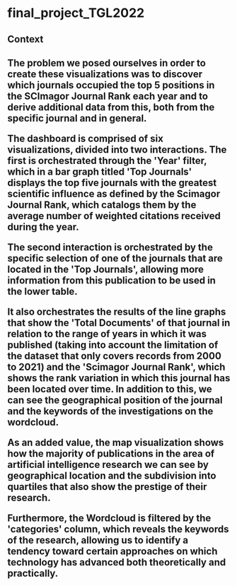 # final_project_TGL2022
<body>

<h2>Context<h2/>

The problem we posed ourselves in order to create these visualizations was to discover which journals occupied the top 5 positions in the SCImagor Journal Rank each year and to derive additional data from this, both from the specific journal and in general.

The dashboard is comprised of six visualizations, divided into two interactions. The first is orchestrated through the 'Year' filter, which in a bar graph titled 'Top Journals' displays the top five journals with the greatest scientific influence as defined by the Scimagor Journal Rank, which catalogs them by the average number of weighted citations received during the year.

The second interaction is orchestrated by the specific selection of one of the journals that are located in the 'Top Journals', allowing more information from this publication to be used in the lower table. 

It also orchestrates the results of the line graphs that show the 'Total Documents' of that journal in relation to the range of years in which it was published (taking into account the limitation of the dataset that only covers records from 2000 to 2021) and the 'Scimagor Journal Rank', which shows the rank variation in which this journal has been located over time.  In addition to this, we can see the geographical position of the journal and the keywords of the investigations on the wordcloud.

As an added value, the map visualization shows how the majority of publications in the area of ​​artificial intelligence research we can see by geographical location and the subdivision into quartiles that also show the prestige of their research.

Furthermore, the Wordcloud is filtered by the 'categories' column, which reveals the keywords of the research, allowing us to identify a tendency toward certain approaches on which technology has advanced both theoretically and practically.


<body/>
